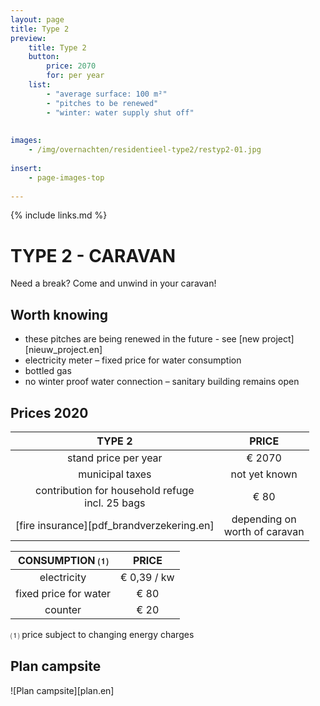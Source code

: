 ```yaml
---
layout: page
title: Type 2
preview: 
    title: Type 2
    button:
        price: 2070
        for: per year
    list:
        - "average surface: 100 m²"
        - "pitches to be renewed"
        - "winter: water supply shut off"
        
        
images:
    - /img/overnachten/residentieel-type2/restyp2-01.jpg
    
insert:
    - page-images-top
    
---
```


{% include links.md %}

# TYPE 2 - CARAVAN 

Need a break? Come and unwind in your caravan!


## Worth knowing

- these pitches are being renewed in the future - see [new project][nieuw_project.en]
- electricity meter – fixed price for water consumption
- bottled gas
- no winter proof water connection – sanitary building remains open


## Prices 2020

TYPE 2                |PRICE           |
:--------------------:|:--------------:|
stand price per year  |€ 2070              
municipal taxes          |not yet known 
contribution for household refuge<br>incl. 25 bags<br> | € 80    
[fire insurance][pdf_brandverzekering.en]|depending on <br>worth of caravan


CONSUMPTION ⑴           |PRICE         |
:--------------------:|:-------------:|
electricity         | € 0,39 / kw        
fixed price for water        | € 80
counter    | € 20 

⑴ price subject to changing energy charges

## Plan campsite

![Plan campsite][plan.en]
